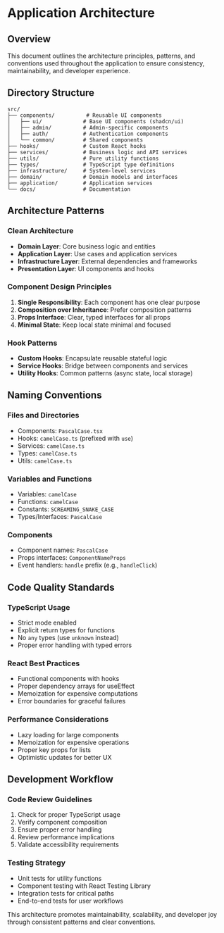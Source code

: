 
# Application Architecture

## Overview
This document outlines the architecture principles, patterns, and conventions used throughout the application to ensure consistency, maintainability, and developer experience.

## Directory Structure
```
src/
├── components/          # Reusable UI components
│   ├── ui/             # Base UI components (shadcn/ui)
│   ├── admin/          # Admin-specific components
│   ├── auth/           # Authentication components
│   └── common/         # Shared components
├── hooks/              # Custom React hooks
├── services/           # Business logic and API services
├── utils/              # Pure utility functions
├── types/              # TypeScript type definitions
├── infrastructure/     # System-level services
├── domain/             # Domain models and interfaces
├── application/        # Application services
└── docs/               # Documentation
```

## Architecture Patterns

### Clean Architecture
- **Domain Layer**: Core business logic and entities
- **Application Layer**: Use cases and application services
- **Infrastructure Layer**: External dependencies and frameworks
- **Presentation Layer**: UI components and hooks

### Component Design Principles
1. **Single Responsibility**: Each component has one clear purpose
2. **Composition over Inheritance**: Prefer composition patterns
3. **Props Interface**: Clear, typed interfaces for all props
4. **Minimal State**: Keep local state minimal and focused

### Hook Patterns
- **Custom Hooks**: Encapsulate reusable stateful logic
- **Service Hooks**: Bridge between components and services
- **Utility Hooks**: Common patterns (async state, local storage)

## Naming Conventions

### Files and Directories
- Components: `PascalCase.tsx`
- Hooks: `camelCase.ts` (prefixed with `use`)
- Services: `camelCase.ts`
- Types: `camelCase.ts`
- Utils: `camelCase.ts`

### Variables and Functions
- Variables: `camelCase`
- Functions: `camelCase`
- Constants: `SCREAMING_SNAKE_CASE`
- Types/Interfaces: `PascalCase`

### Components
- Component names: `PascalCase`
- Props interfaces: `ComponentNameProps`
- Event handlers: `handle` prefix (e.g., `handleClick`)

## Code Quality Standards

### TypeScript Usage
- Strict mode enabled
- Explicit return types for functions
- No `any` types (use `unknown` instead)
- Proper error handling with typed errors

### React Best Practices
- Functional components with hooks
- Proper dependency arrays for useEffect
- Memoization for expensive computations
- Error boundaries for graceful failures

### Performance Considerations
- Lazy loading for large components
- Memoization for expensive operations
- Proper key props for lists
- Optimistic updates for better UX

## Development Workflow

### Code Review Guidelines
1. Check for proper TypeScript usage
2. Verify component composition
3. Ensure proper error handling
4. Review performance implications
5. Validate accessibility requirements

### Testing Strategy
- Unit tests for utility functions
- Component testing with React Testing Library
- Integration tests for critical paths
- End-to-end tests for user workflows

This architecture promotes maintainability, scalability, and developer joy through consistent patterns and clear conventions.
